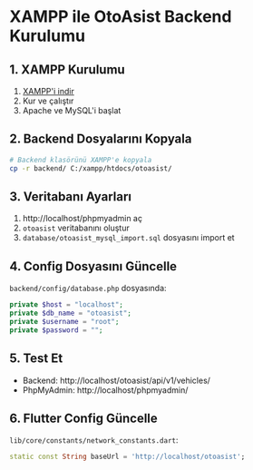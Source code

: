 # XAMPP ile OtoAsist Backend Kurulumu

## 1. XAMPP Kurulumu
1. [XAMPP'i indir](https://www.apachefriends.org/download.html)
2. Kur ve çalıştır
3. Apache ve MySQL'i başlat

## 2. Backend Dosyalarını Kopyala
```bash
# Backend klasörünü XAMPP'e kopyala
cp -r backend/ C:/xampp/htdocs/otoasist/
```

## 3. Veritabanı Ayarları
1. http://localhost/phpmyadmin aç
2. `otoasist` veritabanını oluştur
3. `database/otoasist_mysql_import.sql` dosyasını import et

## 4. Config Dosyasını Güncelle
`backend/config/database.php` dosyasında:
```php
private $host = "localhost";
private $db_name = "otoasist";
private $username = "root";
private $password = "";
```

## 5. Test Et
- Backend: http://localhost/otoasist/api/v1/vehicles/
- PhpMyAdmin: http://localhost/phpmyadmin/

## 6. Flutter Config Güncelle
`lib/core/constants/network_constants.dart`:
```dart
static const String baseUrl = 'http://localhost/otoasist';
``` 